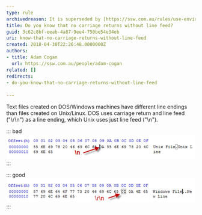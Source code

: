 ```yaml
---
type: rule
archivedreason: It is superseded by [https://ssw.com.au/rules/use-environment-newline-to-make-a-new-line-in-your-string](/rules/use-environment-newline-to-make-a-new-line-in-your-string)
title: Do you know that no carriage returns without line feed?
guid: 3c62c8bf-eeab-4a87-9ee4-750be54e34eb
uri: know-that-no-carriage-returns-without-line-feed
created: 2018-04-30T22:26:48.0000000Z
authors:
- title: Adam Cogan
  url: https://ssw.com.au/people/adam-cogan
related: []
redirects:
- do-you-know-that-no-carriage-returns-without-line-feed

---
```


Text files created on DOS/Windows machines have different line endings than files created on Unix/Linux. DOS uses carriage return and line feed ("\r\n") as a line ending, which Unix uses just line feed ("\n").

<!--endintro-->

::: bad  
![Figure: Bad example](/rules/know-that-no-carriage-returns-without-line-feed/carriage-bad.jpg)  
:::

::: good  
![Figure: Good example](/rules/know-that-no-carriage-returns-without-line-feed/carriage-good.jpg)  
:::

